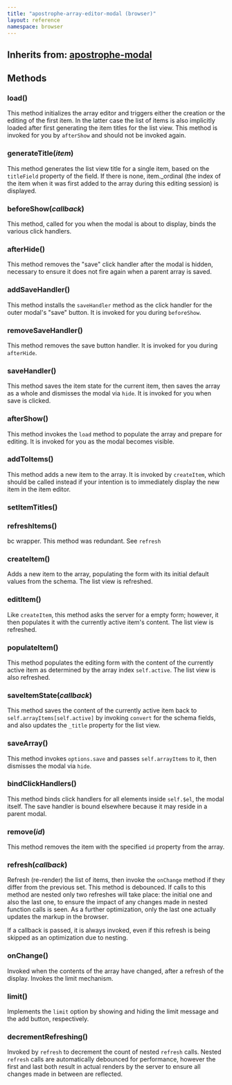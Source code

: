 ```yaml
---
title: "apostrophe-array-editor-modal (browser)"
layout: reference
namespace: browser
---
```

## Inherits from: [apostrophe-modal](../apostrophe-modal/browser-apostrophe-modal.html)

## Methods
### load()
This method initializes the array editor and triggers either the creation
or the editing of the first item. In the latter case the list of items
is also implicitly loaded after first generating the item titles for the
list view. This method is invoked for you by `afterShow` and should not be
invoked again.
### generateTitle(*item*)
This method generates the list view title for a single item, based
on the `titleField` property of the field. If there is none,
item._ordinal (the index of the item when it was first added
to the array during this editing session) is displayed.
### beforeShow(*callback*)
This method, called for you when the modal is about to display,
binds the various click handlers.
### afterHide()
This method removes the "save" click handler after the modal is hidden,
necessary to ensure it does not fire again when a parent array is saved.
### addSaveHandler()
This method installs the `saveHandler` method as the click handler for
the outer modal's "save" button. It is invoked for you during `beforeShow`.
### removeSaveHandler()
This method removes the save button handler. It is invoked for you
during `afterHide`.
### saveHandler()
This method saves the item state for the current item, then saves the
array as a whole and dismisses the modal via `hide`. It is invoked for
you when save is clicked.
### afterShow()
This method invokes the `load` method to populate the array and
prepare for editing. It is invoked for you as the modal becomes visible.
### addToItems()
This method adds a new item to the array. It is invoked
by `createItem`, which should be called instead if your intention
is to immediately display the new item in the item editor.
### setItemTitles()

### refreshItems()
bc wrapper. This method was redundant. See `refresh`
### createItem()
Adds a new item to the array, populating the form with its
initial default values from the schema. The list view is refreshed.
### editItem()
Like `createItem`, this method  asks the server for a
empty form; however, it then populates it with the currently
active item's content. The list view is refreshed.
### populateItem()
This method populates the editing form with the content of the
currently active item as determined by the array index `self.active`.
The list view is also refreshed.
### saveItemState(*callback*)
This method saves the content of the currently active item
back to `self.arrayItems[self.active]` by invoking `convert` for
the schema fields, and also updates the `_title` property for the
list view.
### saveArray()
This method invokes `options.save` and passes `self.arrayItems` to it,
then dismisses the modal via `hide`.
### bindClickHandlers()
This method binds click handlers for all elements inside
`self.$el`, the modal itself. The save handler is bound elsewhere
because it may reside in a parent modal.
### remove(*id*)
This method removes the item with the specified `id` property from the
array. 
### refresh(*callback*)
Refresh (re-render) the list of items, then invoke the `onChange` method
if they differ from the previous set. This method is debounced. If calls to
this method are nested only two refreshes will take place: the initial one
and also the last one, to ensure the impact of any changes made in nested
function calls is seen. As a further optimization, only the last one actually
updates the markup in the browser.

If a callback is passed, it is always invoked, even if this
refresh is being skipped as an optimization due to nesting.
### onChange()
Invoked when the contents of the array have changed, after
a refresh of the display. Invokes the limit mechanism.
### limit()
Implements the `limit` option by showing and hiding
the limit message and the add button, respectively.
### decrementRefreshing()
Invoked by `refresh` to decrement the count of nested
`refresh` calls. Nested `refresh` calls are automatically
debounced for performance, however the first and last both
result in actual renders by the server to ensure all
changes made in between are reflected.
